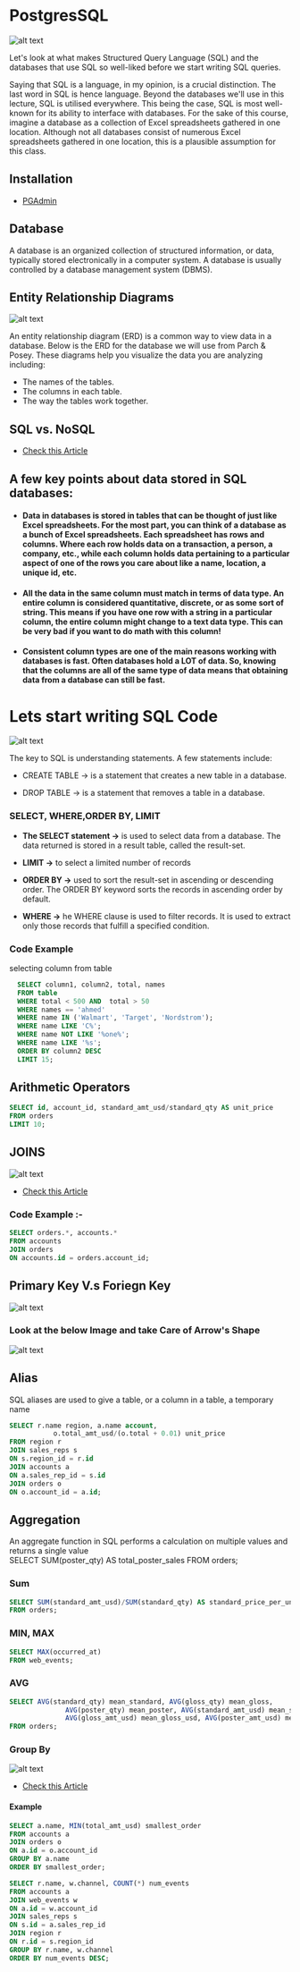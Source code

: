 
# PostgresSQL
![alt text](https://i.ibb.co/L8pKkbH/Postgres-SQL.png)

Let's look at what makes Structured Query Language (SQL) and the databases that use SQL so well-liked before we start writing SQL queries.

Saying that SQL is a language, in my opinion, is a crucial distinction. The last word in SQL is hence language. Beyond the databases we'll use in this lecture, SQL is utilised everywhere. This being the case, SQL is most well-known for its ability to interface with databases. For the sake of this course, imagine a database as a collection of Excel spreadsheets gathered in one location. Although not all databases consist of numerous Excel spreadsheets gathered in one location, this is a plausible assumption for this class.

## Installation

 - [PGAdmin](https://www.postgresql.org/download/s)

## Database 
A database is an organized collection of structured information, or data, typically stored electronically in a computer system. A database is usually controlled by a database management system (DBMS).  

## Entity Relationship Diagrams

![alt text](https://drawio-app.com/wp-content/uploads/2016/08/erd.gif)

An entity relationship diagram (ERD) is a common way to view data in a database. Below is the ERD for the database we will use from Parch & Posey. These diagrams help you visualize the data you are analyzing including:

- The names of the tables.
- The columns in each table.
- The way the tables work together.

## SQL vs. NoSQL
 - [Check this Article](https://www.talend.com/resources/sql-vs-nosql/)

## A few key points about data stored in SQL databases:


- #### Data in databases is stored in tables that can be thought of just like Excel spreadsheets. For the most part, you can think of a database as a bunch of Excel spreadsheets. Each spreadsheet has rows and columns. Where each row holds data on a transaction, a person, a company, etc., while each column holds data pertaining to a particular aspect of one of the rows you care about like a name, location, a unique id, etc.  


- #### All the data in the same column must match in terms of data type.  An entire column is considered quantitative, discrete, or as some sort of string. This means if you have one row with a string in a particular column, the entire column might change to a text data type. This can be very bad if you want to do math with this column!


- #### Consistent column types are one of the main reasons working with databases is fast. Often databases hold a LOT of data. So, knowing that the columns are all of the same type of data means that obtaining data from a database can still be fast.  


# Lets start writing SQL Code 
![alt text](https://i.ibb.co/BrbBmnH/carbon.png)  




The key to SQL is understanding statements. A few statements include:

- CREATE TABLE → is a statement that creates a new table in a database.  

- DROP TABLE → is a statement that removes a table in a database.

### SELECT, WHERE,ORDER BY, LIMIT
- **The SELECT statement →** is used to select data from a database. The data returned is stored in a result table, called the result-set.   

- **LIMIT →**  to select a limited number of records

- **ORDER BY →** used to sort the result-set in ascending or descending order. The ORDER BY keyword sorts the records in ascending order by default.  

- **WHERE →** he WHERE clause is used to filter records. It is used to extract only those records that fulfill a specified condition.  

### Code Example

selecting column from table
``` sql
  SELECT column1, column2, total, names
  FROM table 
  WHERE total < 500 AND  total > 50
  WHERE names == 'ahmed'
  WHERE name IN ('Walmart', 'Target', 'Nordstrom');
  WHERE name LIKE 'C%';   
  WHERE name NOT LIKE '%one%';  
  WHERE name LIKE '%s';
  ORDER BY column2 DESC
  LIMIT 15;
```
## Arithmetic Operators
``` sql
SELECT id, account_id, standard_amt_usd/standard_qty AS unit_price
FROM orders
LIMIT 10;

```

## JOINS
![alt text](https://i.ibb.co/3TDKW8T/SQL-Joins-svg.png)
 - [Check this Article](https://www.geeksforgeeks.org/sql-join-set-1-inner-left-right-and-full-joins/)
### Code Example :-
``` sql
SELECT orders.*, accounts.*
FROM accounts
JOIN orders
ON accounts.id = orders.account_id;
```

## Primary Key V.s Foriegn Key 
![alt text](https://i.ibb.co/9qcq0NL/Difference-Between-Primary-Key-and-Foreign-Key-thumbnail.webp)
### Look at the below Image and take Care of Arrow's Shape 
![alt text](https://i.ibb.co/CJdG5Mc/Data-model-feat.png)

## Alias 
SQL aliases are used to give a table, or a column in a table, a temporary name
``` sql
SELECT r.name region, a.name account, 
           o.total_amt_usd/(o.total + 0.01) unit_price
FROM region r
JOIN sales_reps s
ON s.region_id = r.id
JOIN accounts a
ON a.sales_rep_id = s.id
JOIN orders o
ON o.account_id = a.id;

```

## Aggregation
An aggregate function in SQL performs a calculation on multiple values and returns a single value  
SELECT SUM(poster_qty) AS total_poster_sales
FROM orders;
### Sum
``` sql
SELECT SUM(standard_amt_usd)/SUM(standard_qty) AS standard_price_per_unit
FROM orders;

```
### MIN, MAX
``` sql
SELECT MAX(occurred_at)
FROM web_events;

```
### AVG
``` sql
SELECT AVG(standard_qty) mean_standard, AVG(gloss_qty) mean_gloss, 
              AVG(poster_qty) mean_poster, AVG(standard_amt_usd) mean_standard_usd, 
              AVG(gloss_amt_usd) mean_gloss_usd, AVG(poster_amt_usd) mean_poster_usd
FROM orders;


```

### Group By 
![alt text](https://i.ibb.co/dQhrRQQ/GROUP-BY-avg.jpg)
 - [Check this Article](https://www.programiz.com/sql/group-by)
 
 #### Example
``` sql
SELECT a.name, MIN(total_amt_usd) smallest_order
FROM accounts a
JOIN orders o
ON a.id = o.account_id
GROUP BY a.name
ORDER BY smallest_order;


```

``` sql
SELECT r.name, w.channel, COUNT(*) num_events
FROM accounts a
JOIN web_events w
ON a.id = w.account_id
JOIN sales_reps s
ON s.id = a.sales_rep_id
JOIN region r
ON r.id = s.region_id
GROUP BY r.name, w.channel
ORDER BY num_events DESC;



```
